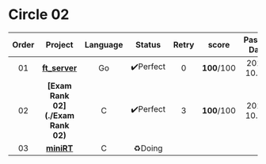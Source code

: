 # Circle 02

| Order |                  Project                  | Language |  Status  | Retry |    score    | Passed Date  |
| :---: | :---------------------------------------: | :------: | :------: | :---: | :---------: | :----------: |
|  01   |       **[ft_server](./ft_server/)**       |    Go    | ✔️Perfect |   0   | **100**/100 | 2020. 10. 17 |
|  02   | **[Exam Rank 02](./Exam Rank 02)** |    C     | ✔️Perfect |   3   | **100**/100 | 2020. 10. 30 |
|  03   |          **[miniRT](./miniRT)**           |    C     |  ♻️Doing  |       |             |              |
